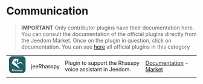 
# Communication


>**IMPORTANT**
>Only contributor plugins have their documentation here. You can consult the documentation of the official plugins directly from the Jeedom Market. Once on the plugin in question, click on documentation.
>You can see [here](https://market.jeedom.com/index.php?v=d&p=market&type=plugin&categorie=communication) all official plugins in this category


| | | | |
|--- | --- | --- | ---|
|<img src="jeerhasspy/jeerhasspy_icon.png" class="pluginLogo" width="100" />|jeeRhasspy|Plugin to support the Rhasspy voice assistant in Jeedom.|[Documentation](https://kiboost.github.io/jeedom_docs/plugins/jeerhasspy/en_US/) - [Market](https://market.jeedom.com/index.php?v=d&p=market_display&id=3869)|

